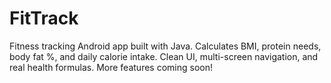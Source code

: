 # FitTrack
Fitness tracking Android app built with Java. Calculates BMI, protein needs, body fat %, and daily calorie intake. Clean UI, multi-screen navigation, and real health formulas. More features coming soon!
